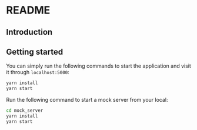 # README

## Introduction

## Getting started

You can simply run the following commands to start the application and visit it through `localhost:5000`:

```bash
yarn install
yarn start
```

Run the following command to start a mock server from your local:

```bash
cd mock_server
yarn install
yarn start
```
